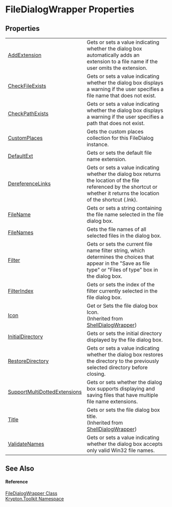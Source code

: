 # FileDialogWrapper Properties




## Properties
<table>
<tr>
<td><a href="df0e3e86-fbfa-0668-7b23-e0187d1b6fbf.md">AddExtension</a></td>
<td>Gets or sets a value indicating whether the dialog box automatically adds an extension to a file name if the user omits the extension.</td></tr>
<tr>
<td><a href="2fc924db-0f7d-46cf-0c5d-cc453b34ec12.md">CheckFileExists</a></td>
<td>Gets or sets a value indicating whether the dialog box displays a warning if the user specifies a file name that does not exist.</td></tr>
<tr>
<td><a href="54fcedf6-0057-48f7-c891-96b0c4c21e6a.md">CheckPathExists</a></td>
<td>Gets or sets a value indicating whether the dialog box displays a warning if the user specifies a path that does not exist.</td></tr>
<tr>
<td><a href="da039a6a-5994-d5a1-f3a1-d27617015fdf.md">CustomPlaces</a></td>
<td>Gets the custom places collection for this FileDialog instance.</td></tr>
<tr>
<td><a href="81d25c75-5258-fc12-4b66-4e68ff37962c.md">DefaultExt</a></td>
<td>Gets or sets the default file name extension.</td></tr>
<tr>
<td><a href="554e1a26-88c6-5b14-4296-adf2dd698a9a.md">DereferenceLinks</a></td>
<td>Gets or sets a value indicating whether the dialog box returns the location of the file referenced by the shortcut or whether it returns the location of the shortcut (.lnk).</td></tr>
<tr>
<td><a href="7cf6bb1d-f436-b8b3-d935-5c665a3a813c.md">FileName</a></td>
<td>Gets or sets a string containing the file name selected in the file dialog box.</td></tr>
<tr>
<td><a href="3c7e05ff-a91e-936d-1870-848fce47c368.md">FileNames</a></td>
<td>Gets the file names of all selected files in the dialog box.</td></tr>
<tr>
<td><a href="6062f8ab-8fce-7f51-e701-19e73a67098d.md">Filter</a></td>
<td>Gets or sets the current file name filter string, which determines the choices that appear in the "Save as file type" or "Files of type" box in the dialog box.</td></tr>
<tr>
<td><a href="64229bad-28fb-ae5d-75cd-82d905d7dfc1.md">FilterIndex</a></td>
<td>Gets or sets the index of the filter currently selected in the file dialog box.</td></tr>
<tr>
<td><a href="187adef0-452c-3b70-6961-3b34581a6425.md">Icon</a></td>
<td>Get or Sets the file dialog box Icon.<br />(Inherited from <a href="de5b59c8-753f-0e1d-22c6-023819fb1ab5.md">ShellDialogWrapper</a>)</td></tr>
<tr>
<td><a href="aeb44fca-06d8-f6a0-7cc8-eb0250b94bd4.md">InitialDirectory</a></td>
<td>Gets or sets the initial directory displayed by the file dialog box.</td></tr>
<tr>
<td><a href="d533f44a-fb52-db62-8c82-ce2bb9f4540b.md">RestoreDirectory</a></td>
<td>Gets or sets a value indicating whether the dialog box restores the directory to the previously selected directory before closing.</td></tr>
<tr>
<td><a href="38e2d3c7-a2d4-e700-4d6e-d2003148f3c1.md">SupportMultiDottedExtensions</a></td>
<td>Gets or sets whether the dialog box supports displaying and saving files that have multiple file name extensions.</td></tr>
<tr>
<td><a href="8a26c393-2886-5bfa-8168-26cd5afee572.md">Title</a></td>
<td>Gets or sets the file dialog box title.<br />(Inherited from <a href="de5b59c8-753f-0e1d-22c6-023819fb1ab5.md">ShellDialogWrapper</a>)</td></tr>
<tr>
<td><a href="7d493b94-4043-0eb8-3cfd-1465760056c0.md">ValidateNames</a></td>
<td>Gets or sets a value indicating whether the dialog box accepts only valid Win32 file names.</td></tr>
</table>

## See Also


#### Reference
<a href="eec64c5e-c86e-9628-c49c-0f686fc764d7.md">FileDialogWrapper Class</a>  
<a href="79d2eac2-21f4-54ff-7552-b20c33c30600.md">Krypton.Toolkit Namespace</a>  
